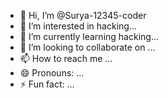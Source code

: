 - 👋 Hi, I’m @Surya-12345-coder
- 👀 I’m interested in hacking...
- 🌱 I’m currently learning hacking...
- 💞️ I’m looking to collaborate on ...
- 📫 How to reach me ...
- 😄 Pronouns: ...
- ⚡ Fun fact: ...

<!---
Surya-12345-coder/Surya-12345-coder is a ✨ special ✨ repository because its `README.md` (this file) appears on your GitHub profile.
You can click the Preview link to take a look at your changes.
--->
